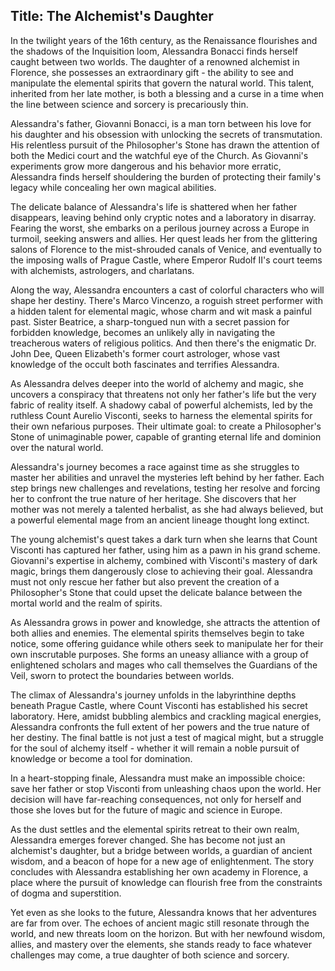
## Title: The Alchemist's Daughter

In the twilight years of the 16th century, as the Renaissance flourishes and the shadows of the Inquisition loom, Alessandra Bonacci finds herself caught between two worlds. The daughter of a renowned alchemist in Florence, she possesses an extraordinary gift - the ability to see and manipulate the elemental spirits that govern the natural world. This talent, inherited from her late mother, is both a blessing and a curse in a time when the line between science and sorcery is precariously thin.

Alessandra's father, Giovanni Bonacci, is a man torn between his love for his daughter and his obsession with unlocking the secrets of transmutation. His relentless pursuit of the Philosopher's Stone has drawn the attention of both the Medici court and the watchful eye of the Church. As Giovanni's experiments grow more dangerous and his behavior more erratic, Alessandra finds herself shouldering the burden of protecting their family's legacy while concealing her own magical abilities.

The delicate balance of Alessandra's life is shattered when her father disappears, leaving behind only cryptic notes and a laboratory in disarray. Fearing the worst, she embarks on a perilous journey across a Europe in turmoil, seeking answers and allies. Her quest leads her from the glittering salons of Florence to the mist-shrouded canals of Venice, and eventually to the imposing walls of Prague Castle, where Emperor Rudolf II's court teems with alchemists, astrologers, and charlatans.

Along the way, Alessandra encounters a cast of colorful characters who will shape her destiny. There's Marco Vincenzo, a roguish street performer with a hidden talent for elemental magic, whose charm and wit mask a painful past. Sister Beatrice, a sharp-tongued nun with a secret passion for forbidden knowledge, becomes an unlikely ally in navigating the treacherous waters of religious politics. And then there's the enigmatic Dr. John Dee, Queen Elizabeth's former court astrologer, whose vast knowledge of the occult both fascinates and terrifies Alessandra.

As Alessandra delves deeper into the world of alchemy and magic, she uncovers a conspiracy that threatens not only her father's life but the very fabric of reality itself. A shadowy cabal of powerful alchemists, led by the ruthless Count Aurelio Visconti, seeks to harness the elemental spirits for their own nefarious purposes. Their ultimate goal: to create a Philosopher's Stone of unimaginable power, capable of granting eternal life and dominion over the natural world.

Alessandra's journey becomes a race against time as she struggles to master her abilities and unravel the mysteries left behind by her father. Each step brings new challenges and revelations, testing her resolve and forcing her to confront the true nature of her heritage. She discovers that her mother was not merely a talented herbalist, as she had always believed, but a powerful elemental mage from an ancient lineage thought long extinct.

The young alchemist's quest takes a dark turn when she learns that Count Visconti has captured her father, using him as a pawn in his grand scheme. Giovanni's expertise in alchemy, combined with Visconti's mastery of dark magic, brings them dangerously close to achieving their goal. Alessandra must not only rescue her father but also prevent the creation of a Philosopher's Stone that could upset the delicate balance between the mortal world and the realm of spirits.

As Alessandra grows in power and knowledge, she attracts the attention of both allies and enemies. The elemental spirits themselves begin to take notice, some offering guidance while others seek to manipulate her for their own inscrutable purposes. She forms an uneasy alliance with a group of enlightened scholars and mages who call themselves the Guardians of the Veil, sworn to protect the boundaries between worlds.

The climax of Alessandra's journey unfolds in the labyrinthine depths beneath Prague Castle, where Count Visconti has established his secret laboratory. Here, amidst bubbling alembics and crackling magical energies, Alessandra confronts the full extent of her powers and the true nature of her destiny. The final battle is not just a test of magical might, but a struggle for the soul of alchemy itself - whether it will remain a noble pursuit of knowledge or become a tool for domination.

In a heart-stopping finale, Alessandra must make an impossible choice: save her father or stop Visconti from unleashing chaos upon the world. Her decision will have far-reaching consequences, not only for herself and those she loves but for the future of magic and science in Europe.

As the dust settles and the elemental spirits retreat to their own realm, Alessandra emerges forever changed. She has become not just an alchemist's daughter, but a bridge between worlds, a guardian of ancient wisdom, and a beacon of hope for a new age of enlightenment. The story concludes with Alessandra establishing her own academy in Florence, a place where the pursuit of knowledge can flourish free from the constraints of dogma and superstition.

Yet even as she looks to the future, Alessandra knows that her adventures are far from over. The echoes of ancient magic still resonate through the world, and new threats loom on the horizon. But with her newfound wisdom, allies, and mastery over the elements, she stands ready to face whatever challenges may come, a true daughter of both science and sorcery.
